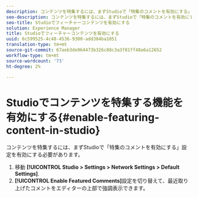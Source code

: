 ```yaml
---
description: コンテンツを特集するには、まずStudioで「特集のコメントを有効にする」設定を有効にする必要があります。
seo-description: コンテンツを特集するには、まずStudioで「特集のコメントを有効にする」設定を有効にする必要があります。
seo-title: Studioでフィーチャーコンテンツを有効にする
solution: Experience Manager
title: Studioでフィーチャーコンテンツを有効にする
uuid: 6c599525-4c48-4536-9300-add384ba1051
translation-type: tm+mt
source-git-commit: 67aeb3de964473b326c88c3a3f81ff48a6a12652
workflow-type: tm+mt
source-wordcount: '73'
ht-degree: 2%

---
```



# Studioでコンテンツを特集する機能を有効にする{#enable-featuring-content-in-studio}

コンテンツを特集するには、まずStudioで「特集のコメントを有効にする」設定を有効にする必要があります。

1. 移動 **[!UICONTROL Studio > Settings > Network Settings > Default Settings]**.
1. **[!UICONTROL Enable Featured Comments]**&#x200B;設定を切り替えて、最近取り上げたコメントをエディターの上部で強調表示できます。
